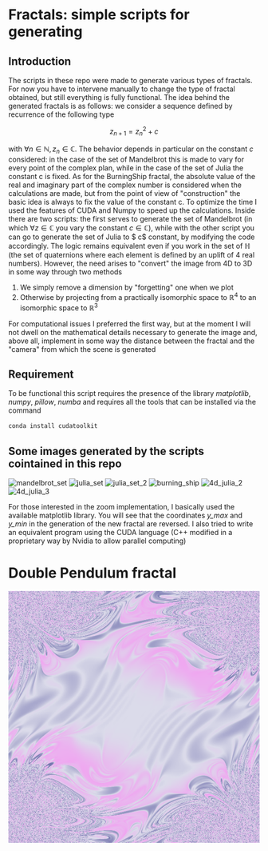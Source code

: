 # Fractals: simple scripts for generating

## Introduction
The scripts in these repo were made to generate various types of fractals. For now you have to intervene manually to change the type of fractal obtained, but still everything is fully functional. The idea behind the generated fractals is as follows: we consider a sequence defined by recurrence of the following type

$$z_{n+1} = z_n^2 + c$$

with $\forall n \in \mathbb{N}, z_n  \in \mathbb{C}$. The behavior depends in particular on the constant $c$ considered: in the case of the set of Mandelbrot this is made to vary for every point of the complex plan, while in the case of the set of Julia the constant c is fixed. As for the BurningShip fractal, the absolute value of the real and imaginary part of the complex number is considered when the calculations are made, but from the point of view of "construction" the basic idea is always to fix the value of the constant c. 
To optimize the time I used the features of CUDA and Numpy to speed up the calculations.
Inside there are two scripts: the first serves to generate the set of Mandelbrot (in which $\forall z \in \mathbb{C}$ you vary the constant $c \in \mathbb{C}$), while with the other script you can go to generate the set of Julia to $ c$ constant, by modifying the code accordingly.
The logic remains equivalent even if you work in the set of $\mathbb{H}$ (the set of quaternions where each element is defined by an uplift of 4 real numbers). However, the need arises to "convert" the image from 4D to 3D in some way through two methods
1) We simply remove a dimension by "forgetting" one when we plot 
2) Otherwise by projecting from a practically isomorphic space to $\mathbb{R}^4$ to an isomorphic space to $\mathbb{R}^3$

For computational issues I preferred the first way, but at the moment I will not dwell on the mathematical details necessary to generate the image and, above all, implement in some way the distance between the fractal and the "camera" from which the scene is generated
## Requirement
To be functional this script requires the presence of the library _matplotlib_, _numpy_, _pillow_, _numba_ and requires all the tools that can be installed via the command
```bash
conda install cudatoolkit
```
## Some images generated by the scripts cointained in this repo
![mandelbrot_set](https://github.com/Fr4nci/frattali/blob/main/Immagini%20varie%20generate/mandelbrot_set.png)
![julia_set](https://github.com/Fr4nci/frattali/blob/main/Immagini%20varie%20generate/julia_set.png)
![julia_set_2](https://github.com/Fr4nci/frattali/blob/main/Immagini%20varie%20generate/julia_colored.png)
![burning_ship](https://github.com/Fr4nci/frattali/blob/main/Immagini%20varie%20generate/immagine_zoom_burning_ship.png)
![4d_julia_2](https://github.com/Fr4nci/frattali/blob/main/Frattali%20in%204D/frattale4_3.png)
![4d_julia_3](https://github.com/Fr4nci/frattali/blob/main/Frattali%20in%204D/frattale5_1.png) 

For those interested in the zoom implementation, I basically used the available matplotlib library. You will see that the coordinates _y_max_ and _y_min_ in the generation of the new fractal are reversed.
I also tried to write an equivalent program using the CUDA language (C++ modified in a proprietary way by Nvidia to allow parallel computing)

# Double Pendulum fractal
![double_pendulum_fractal](https://github.com/Fr4nci/frattali/blob/main/DoublePendulum/violet_doublependulum.png)
